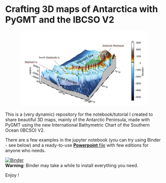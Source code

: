 # Crafting 3D maps of Antarctica with PyGMT and the IBCSO V2

<p align="center">
  <img src="https://github.com/andrebelem/3D-Antarctic-maps/blob/main/3D-Antarctic-maps.png" alt="3D Antarctic Peninsula" width="400"/>
</p>

This is a (very dynamic) repository for the notebook/tutorial I created to share beautiful 3D maps, mainly of the Antarctic Peninsula, made with PyGMT using the new International Bathymetric Chart of the Southern Ocean (IBCSO) V2.

There are a few examples in the jupyter notebook (you can try using Binder - see below) and a ready-to-use [**Powerpoint** file](https://github.com/andrebelem/3D-Antarctic-maps/blob/main/3D_Antarctic_Maps.pptx) with few editions for anyone who needs.

[![Binder](https://mybinder.org/badge_logo.svg)](https://mybinder.org/v2/gh/andrebelem/3D-Antarctic-maps/main?labpath=Antarctic_Peninsula_3D_Maps.ipynb)<br>
**Warning**: Binder may take a while to install everything you need.

Enjoy !

